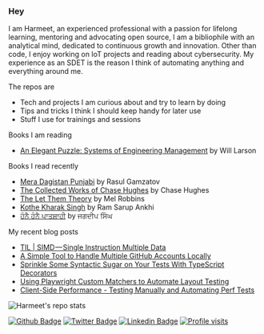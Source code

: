 ### Hey
I am Harmeet, an experienced professional with a passion for lifelong learning, mentoring and advocating open source, I am a bibliophile with an analytical mind, dedicated to continuous growth and innovation. Other than code, I enjoy working on IoT projects and reading about cybersecurity. My experience as an SDET is the reason I think of automating anything and everything around me.

The repos are
- Tech and projects I am curious about and try to learn by doing
- Tips and tricks I think I should keep handy for later use
- Stuff I use for trainings and sessions

Books I am reading

<!-- GOODREADS-LIST:START -->
- [An Elegant Puzzle: Systems of Engineering Management](https://www.goodreads.com/review/show/7688077358?utm_medium=api&utm_source=rss) by Will Larson
<!-- GOODREADS-LIST:END -->

Books I read recently
<!-- GOODREADS-LIST-READ:START -->
- [Mera Dagistan Punjabi](https://www.goodreads.com/review/show/7561347386?utm_medium=api&utm_source=rss) by Rasul Gamzatov
- [The Collected Works of Chase Hughes](https://www.goodreads.com/review/show/7134655266?utm_medium=api&utm_source=rss) by Chase     Hughes
- [The Let Them Theory](https://www.goodreads.com/review/show/7605347773?utm_medium=api&utm_source=rss) by Mel Robbins
- [Kothe Kharak Singh](https://www.goodreads.com/review/show/7561342749?utm_medium=api&utm_source=rss) by Ram Sarup Ankhi
- [ਹੰਨੈ ਹੰਨੈ ਪਾਤਸ਼ਾਹੀ](https://www.goodreads.com/review/show/7561308250?utm_medium=api&utm_source=rss) by ਜਗਦੀਪ ਸਿੰਘ
<!-- GOODREADS-LIST-READ:END -->

My recent blog posts
<!-- BLOG-POST-LIST:START -->
 - [TIL | SIMD — Single Instruction Multiple Data](https://hrmeet.medium.com/til-simd-single-instruction-multiple-data-92c88a1a540d?source=rss-71709fd0e3dd------2)
 - [A Simple Tool to Handle Multiple GitHub Accounts Locally](https://hrmeet.medium.com/a-simple-tool-to-handle-multiple-github-accounts-locally-0b56010394e1?source=rss-71709fd0e3dd------2)
 - [Sprinkle Some Syntactic Sugar on Your Tests With TypeScript Decorators](https://javascript.plainenglish.io/sprinkle-some-syntactic-sugar-on-your-tests-with-typescript-decorators-e2984460760b?source=rss-71709fd0e3dd------2)
 - [Using Playwright Custom Matchers to Automate Layout Testing](https://hrmeet.medium.com/using-playwright-custom-matchers-to-automate-layout-testing-be8fa0063ebd?source=rss-71709fd0e3dd------2)
 - [Client-Side Performance - Testing Manually and Automating Perf Tests](https://hrmeet.medium.com/client-side-performance-testing-manually-and-automating-perf-tests-bb1e7f20a8c4?source=rss-71709fd0e3dd------2)<!-- BLOG-POST-LIST:END -->

![Harmeet's repo stats](https://github-readme-stats.vercel.app/api?username=hrmeetsingh&theme=github_dark&show_icons=true)

[![Github Badge](https://img.shields.io/badge/-hrmeetsingh-blue?style=for-the-badge&logo=Github&link=https://github.com/hrmeetsingh/)](https://github.com/hrmeetsingh/) 
[![Twitter Badge](http://img.shields.io/badge/-@ErHarmeet-blue?style=for-the-badge&logo=x&logoColor=white&link=https://twitter.com/ErHarmeet)](https://twitter.com/ErHarmeet) 
[![Linkedin Badge](https://img.shields.io/badge/-hrmeetsingh-blue?style=for-the-badge&logo=Linkedin&logoColor=white&link=https://www.linkedin.com/in/hrmeetsingh/)](https://www.linkedin.com/in/hrmeetsingh/)
[![Profile visits](https://komarev.com/ghpvc/?username=hrmeetsingh&label=Profile%20views&color=0e75b6&style=for-the-badge)](https://komarev.com/ghpvc/?username=hrmeetsingh&label=Profile%20views&color=0e75b6&style=for-the-badge)

